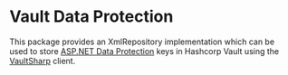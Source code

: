 
# Vault Data Protection

This package provides an XmlRepository implementation which can be used to store
[ASP.NET Data Protection](https://docs.microsoft.com/en-us/aspnet/core/security/data-protection/introduction) keys
in Hashcorp Vault using the [VaultSharp](https://github.com/rajanadar/VaultSharp) client.